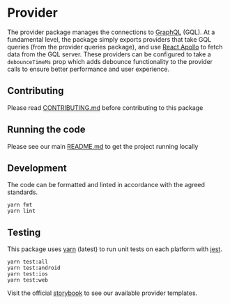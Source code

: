 # Provider

The provider package manages the connections to [GraphQL](https://graphql.org/)
(GQL). At a fundamental level, the package simply exports providers that take
GQL queries (from the provider queries package), and use
[React Apollo](https://github.com/apollographql/react-apollo) to fetch data from
the GQL server. These providers can be configured to take a `debounceTimeMs`
prop which adds debounce functionality to the provider calls to ensure better
performance and user experience.

## Contributing

Please read [CONTRIBUTING.md](./CONTRIBUTING.md) before contributing to this
package

## Running the code

Please see our main [README.md](../README.md) to get the project running locally

## Development

The code can be formatted and linted in accordance with the agreed standards.

```
yarn fmt
yarn lint
```

## Testing

This package uses [yarn](https://yarnpkg.com) (latest) to run unit tests on each
platform with [jest](https://facebook.github.io/jest/).

```
yarn test:all
yarn test:android
yarn test:ios
yarn test:web
```

Visit the official
[storybook](http://components.thetimes.co.uk/?selectedKind=Primitives%2FSlice&selectedStory=Default%20template%20with%20one%20item&full=0&addons=1&stories=1&panelRight=0&addonPanel=storybooks%2Fstorybook-addon-knobs)
to see our available provider templates.
